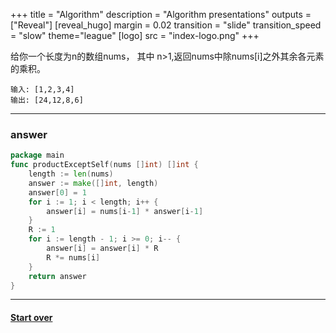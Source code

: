 +++
title = "Algorithm"
description = "Algorithm presentations"
outputs = ["Reveal"]
[reveal_hugo]
margin = 0.02
transition = "slide"
transition_speed = "slow"
theme="league"
[logo]
src = "index-logo.png"
+++

给你一个长度为n的数组nums， 其中 n>1,返回nums中除nums[i]之外其余各元素的乘积。



```
输入: [1,2,3,4]
输出: [24,12,8,6]
```

---

### answer

```go
package main
func productExceptSelf(nums []int) []int {
    length := len(nums)
    answer := make([]int, length)
    answer[0] = 1
    for i := 1; i < length; i++ {
        answer[i] = nums[i-1] * answer[i-1]
    }
    R := 1
    for i := length - 1; i >= 0; i-- {
        answer[i] = answer[i] * R
        R *= nums[i]
    }
    return answer
}

```

---
#### [Start over](/#/9)


